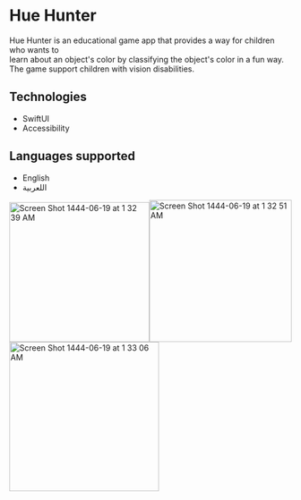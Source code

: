 # Hue Hunter
Hue Hunter is an educational game app that provides a way for children who wants to </br>
learn about an object's color by classifying the object's color in a fun way.
</br> The game support children with vision disabilities.

## Technologies
- SwiftUI </br>
- Accessibility </br>

## Languages supported
- English </br>
- اللعربية </br>


<img width="250" alt="Screen Shot 1444-06-19 at 1 32 39 AM" src="https://user-images.githubusercontent.com/90142160/211932350-c8d75b3c-38dc-4e1d-b00a-8dc373684eb2.png"><img width="254" alt="Screen Shot 1444-06-19 at 1 32 51 AM" src="https://user-images.githubusercontent.com/90142160/211932478-034d87e8-3a1a-40e3-b4d7-f477a7070649.png"><img width="267" alt="Screen Shot 1444-06-19 at 1 33 06 AM" src="https://user-images.githubusercontent.com/90142160/211932580-b66ecdb8-d7f3-44df-af60-90b6aa3c2ecf.png">

